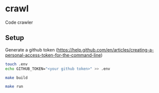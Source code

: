 # crawl
Code crawler

## Setup

Generate a github token (https://help.github.com/en/articles/creating-a-personal-access-token-for-the-command-line)

```bash
touch .env
echo GITHUB_TOKEN="<your github token>" >> .env

make build

make run
```

